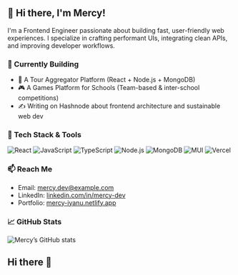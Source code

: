## 👋 Hi there, I'm Mercy!

I'm a Frontend Engineer passionate about building fast, user-friendly web experiences. I specialize in crafting performant UIs, integrating clean APIs, and improving developer workflows.

### 🔭 Currently Building
- 🧭 A Tour Aggregator Platform (React + Node.js + MongoDB)
- 🎮 A Games Platform for Schools (Team-based & inter-school competitions)
- ✍️ Writing on Hashnode about frontend architecture and sustainable web dev

### 💼 Tech Stack & Tools
![React](https://img.shields.io/badge/-React-61DAFB?logo=react&logoColor=white&style=flat)
![JavaScript](https://img.shields.io/badge/-JavaScript-F7DF1E?logo=javascript&logoColor=black&style=flat)
![TypeScript](https://img.shields.io/badge/-TypeScript-3178C6?logo=typescript&logoColor=white&style=flat)
![Node.js](https://img.shields.io/badge/-Node.js-339933?logo=node.js&logoColor=white&style=flat)
![MongoDB](https://img.shields.io/badge/-MongoDB-47A248?logo=mongodb&logoColor=white&style=flat)
![MUI](https://img.shields.io/badge/-MUI-007FFF?logo=mui&logoColor=white&style=flat)
![Vercel](https://img.shields.io/badge/-Vercel-000000?logo=vercel&logoColor=white&style=flat)

### 📫 Reach Me
- Email: mercy.dev@example.com  
- LinkedIn: [linkedin.com/in/mercy-dev](https://linkedin.com/in/mercy-dev)
- Portfolio: [mercy-iyanu.netlify.app](https://mercy-iyanu.netlify.app/)

### 📈 GitHub Stats
<!-- Optional GitHub Readme Stats -->
![Mercy’s GitHub stats](https://github-readme-stats.vercel.app/api?username=MercyDev&show_icons=true&theme=default)
## Hi there 👋

<!--
**Mercy-Iyanu/Mercy-Iyanu** is a ✨ _special_ ✨ repository because its `README.md` (this file) appears on your GitHub profile.

Here are some ideas to get you started:

- 🔭 I’m currently working on ...
- 🌱 I’m currently learning ...
- 👯 I’m looking to collaborate on ...
- 🤔 I’m looking for help with ...
- 💬 Ask me about ...
- 📫 How to reach me: ...
- 😄 Pronouns: ...
- ⚡ Fun fact: ...
-->
